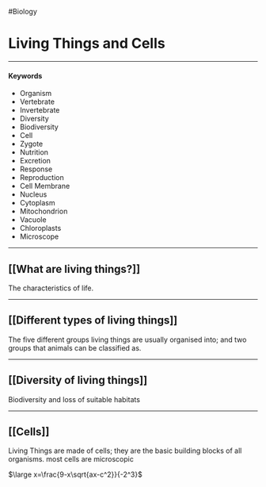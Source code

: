 #Biology
# Living Things and Cells
---
#### Keywords
  - Organism
  - Vertebrate
  - Invertebrate
  - Diversity
  - Biodiversity
  - Cell
  - Zygote
  - Nutrition
  - Excretion
  - Response
  - Reproduction
  - Cell Membrane
  - Nucleus
  - Cytoplasm
  - Mitochondrion
  - Vacuole
  - Chloroplasts
  - Microscope

---

## [[What are living things?]]
The characteristics of life.

---

## [[Different types of living things]]

The five different groups living things are usually organised into; and two groups that animals can be classified as. 

---

## [[Diversity of living things]]

Biodiversity and loss of suitable habitats

---
## [[Cells]]

Living Things are made of cells; they are the basic building blocks of all organisms.
most cells are microscopic

$\large x=\frac{9-x\sqrt{ax-c^2}}{-2^3}$
